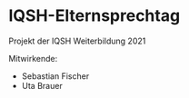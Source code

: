 # IQSH-Elternsprechtag

Projekt der IQSH Weiterbildung 2021

Mitwirkende:
  * Sebastian Fischer
  * Uta Brauer
